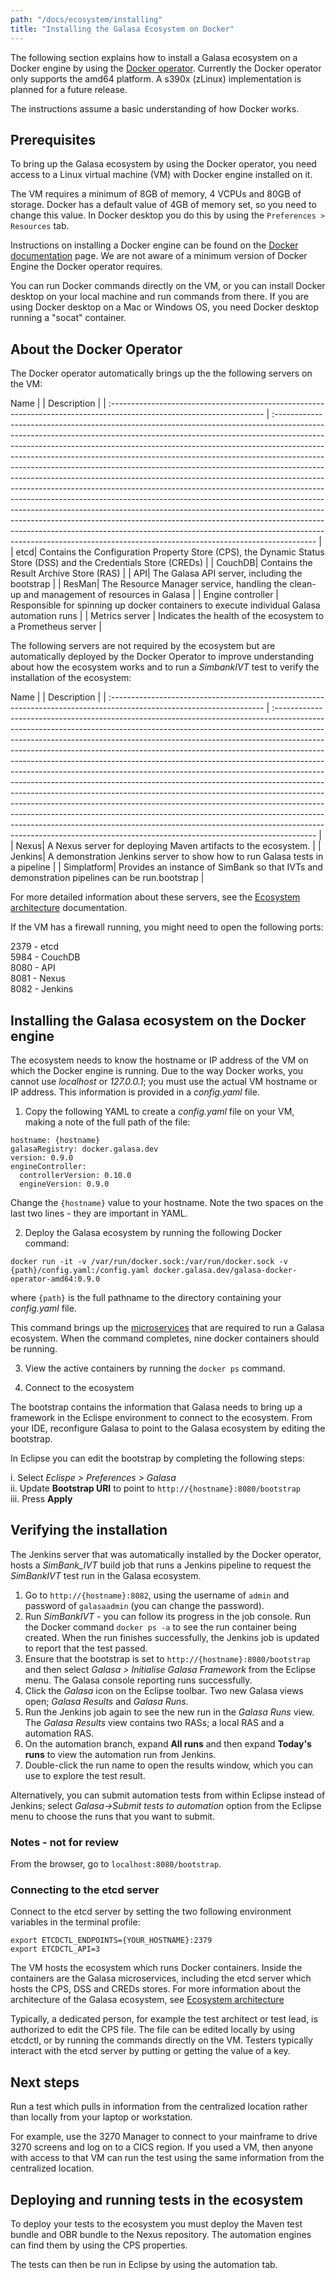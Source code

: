 ```yaml
---
path: "/docs/ecosystem/installing"
title: "Installing the Galasa Ecosystem on Docker"
---
```


The following section explains how to install a Galasa ecosystem on a Docker engine by using the <a href="https://github.com/galasa-dev/extensions/tree/master/galasa-extensions-parent/dev.galasa.docker.operator" target="_blank"> Docker operator</a>. Currently the Docker operator only supports the amd64 platform. A s390x (zLinux) implementation is planned for a future release.

The instructions assume a basic understanding of how Docker works.

## Prerequisites

To bring up the Galasa ecosystem by using the Docker operator, you need access to a Linux virtual machine (VM) with Docker engine installed on it. 

The VM requires a minimum of 8GB of memory, 4 VCPUs and 80GB of storage. Docker has a default value of 4GB of memory set, so you need to change this value. In Docker desktop you do this by using the ```Preferences > Resources``` tab.

Instructions on installing a Docker engine can be found on the <a href="https://docs.docker.com/engine/install/" target="_blank"> Docker documentation</a> page. We are not aware of a minimum version of Docker Engine the Docker operator requires. 

You can run Docker commands directly on the VM, or you can install Docker desktop on your local machine and run commands from there. If you are using Docker desktop on a Mac or Windows OS, you need Docker desktop running a "socat" container.

## About the Docker Operator

The Docker operator automatically brings up the the following servers on the VM:

Name   |                                                                                                               | Description                                                                                                                                                                                                                                                                                                                                                                                                                                                                                                                                                                                                                                                                                                                                                                                                                                                                                                                                                                         |
| :-------------------------------------------------------------------------------------------------------------------- | :---------------------------------------------------------------------------------------------------------------------------------------------------------------------------------------------------------------------------------------------------------------------------------------------------------------------------------------------------------------------------------------------------------------------------------------------------------------------------------------------------------------------------------------------------------------------------------------------------------------------------------------------------------------------------------------------------------------------------------------------------------------------------------------------------------------------------------------------------------------------------------------------------------------------------------------------------------------------------------- |
| etcd| Contains the Configuration Property Store (CPS), the Dynamic Status Store (DSS) and the Credentials Store (CREDs)                                             |
| CouchDB| Contains the Result Archive Store (RAS)                                            |
| API| The Galasa API server, including the bootstrap                                            |
| ResMan| The Resource Manager service, handling the clean-up and management of resources in Galasa                                            |
| Engine controller | Responsible for spinning up docker containers to execute individual Galasa automation runs             |
| Metrics server | Indicates the health of the ecosystem to a Prometheus server          |


The following servers are not required by the ecosystem but are automatically deployed by the Docker Operator to improve understanding about how the ecosystem works and to run a *SimbankIVT* test to verify the installation of the ecosystem:

Name   |                                                                                                               | Description                                                                                                                                                                                                                                                                                                                                                                                                                                                                                                                                                                                                                                                                                                                                                                                                                                                                                                                                                                         |
| :-------------------------------------------------------------------------------------------------------------------- | :---------------------------------------------------------------------------------------------------------------------------------------------------------------------------------------------------------------------------------------------------------------------------------------------------------------------------------------------------------------------------------------------------------------------------------------------------------------------------------------------------------------------------------------------------------------------------------------------------------------------------------------------------------------------------------------------------------------------------------------------------------------------------------------------------------------------------------------------------------------------------------------------------------------------------------------------------------------------------------- |
| Nexus| A Nexus server for deploying Maven artifacts to the ecosystem.                                          |
| Jenkins| A demonstration Jenkins server to show how to run Galasa tests in a pipeline                                           |
| Simplatform| Provides an instance of SimBank so that IVTs and demonstration pipelines can be run.bootstrap                                            |

For more detailed information about these servers, see the [Ecosystem architecture](ecosystem-architecture) documentation.

If the VM has a firewall running, you might need to open the following ports:

2379 - etcd <br>
5984 - CouchDB<br>
8080 - API <br>
8081 - Nexus <br>
8082 - Jenkins <br>


## Installing the Galasa ecosystem on the Docker engine

The ecosystem needs to know the hostname or IP address of the VM on which the Docker engine is running. Due to the way Docker works, you cannot use *localhost* or *127.0.0.1*; you must use the actual VM hostname or IP address. This information is provided in a *config.yaml* file. 

1. Copy the following YAML to create a *config.yaml* file on your VM, making a note of the full path of the file:

```
hostname: {hostname}
galasaRegistry: docker.galasa.dev
version: 0.9.0
engineController:
  controllerVersion: 0.10.0
  engineVersion: 0.9.0
```

Change the ```{hostname}``` value to your hostname. Note the two spaces on the last two lines -  they are important in YAML.

2. Deploy the Galasa ecosystem by running the following Docker command:

```
docker run -it -v /var/run/docker.sock:/var/run/docker.sock -v {path}/config.yaml:/config.yaml docker.galasa.dev/galasa-docker-operator-amd64:0.9.0
```
where ```{path}``` is the full pathname to the directory containing your *config.yaml* file.

This command brings up the  <a href="https://github.com/galasa-dev/docs/ecosystem" target="_blank"> microservices</a> that are required to run a Galasa ecosystem. When the command completes, nine docker containers should be running. 

3. View the active containers by running the ```docker ps``` command.

4. Connect to the ecosystem

The bootstrap contains the information that Galasa needs to bring up a framework in the Eclispe environment to connect to the ecosystem. From your IDE, reconfigure Galasa to point to the Galasa ecosystem by editing the bootstrap.

In Eclipse you can edit the bootstrap by completing the following steps:

i.  Select *Eclispe > Preferences > Galasa* <br>
ii. Update  **Bootstrap URI** to point to ```http://{hostname}:8080/bootstrap``` <br>
iii. Press **Apply**   <br>


## Verifying the installation

The Jenkins server that was automatically installed by the Docker operator, hosts a *SimBank_IVT* build job that runs a Jenkins pipeline to request the *SimBankIVT* test run in the Galasa ecosystem. 

1. Go to ```http://{hostname}:8082```, using the username of ```admin``` and password of ```galasaadmin``` (you can change the password). 
2. Run *SimBankIVT*  - you can follow its progress in the job console. Run the Docker command ```docker ps -a``` to see the run container being created. When the run finishes successfully, the Jenkins job is updated to report that the test passed.
3. Ensure that the bootstrap is set to ```http://{hostname}:8080/bootstrap``` and then select *Galasa > Initialise Galasa Framework* from the Eclipse menu. The Galasa console reporting runs successfully. 
4. Click the *Galasa* icon on the Eclipse toolbar. Two new Galasa views open; *Galasa Results* and *Galasa Runs*. 
5. Run the Jenkins job again to see the new run in the *Galasa Runs* view. The *Galasa Results* view contains two RASs; a local RAS and a automation RAS. 
6. On the automation branch, expand **All runs** and then expand **Today's runs** to view the automation run from Jenkins. 
7. Double-click the run name to open the results window, which you can use to explore the test result.

Alternatively, you can submit automation tests from within Eclipse instead of Jenkins; select *Galasa->Submit tests to automation* option from the Eclipse menu to choose the runs that you want to submit.


### Notes - not for review
From the browser, go to ```localhost:8080/bootstrap```. 
### Connecting to the etcd server

Connect to the etcd server by setting the two following environment variables in the terminal profile:

```
export ETCDCTL_ENDPOINTS={YOUR_HOSTNAME}:2379
export ETCDCTL_API=3
```
The VM hosts the ecosystem which runs Docker containers. Inside the containers are the Galasa microservices, including the etcd server which hosts the CPS, DSS and CREDs stores. For more information about the architecture of the Galasa ecosystem, see <a href="https://galasa.dev/docs/ecosystem/architecture" target="_blank"> Ecosystem architecture</a>

Typically, a dedicated person, for example the test architect or test lead, is authorized to edit the CPS file. The file can be edited locally by using etcdctl, or by running the commands directly on the VM. Testers typically interact with the etcd server by putting or getting the value of a key. 

## Next steps

Run a test which pulls in information from the centralized location rather than locally from your laptop or workstation.  

For example, use the 3270 Manager to connect to your mainframe to drive 3270 screens and log on to a CICS region. If you used a VM, then anyone with access to that VM can run the test using the same information from the centralized location.


## Deploying and running tests in the ecosystem

To deploy your tests to the ecosystem  you must deploy the Maven test bundle and OBR bundle to the Nexus repository. The automation engines can find them by using the CPS properties. 

The tests can then be run in Eclipse by using the automation tab. 




